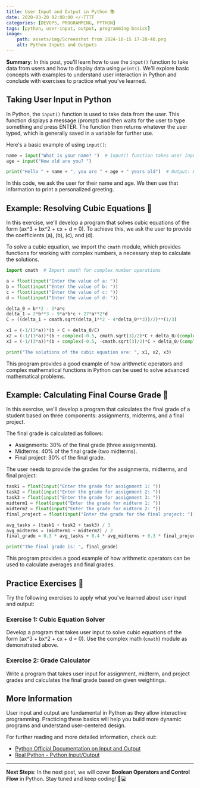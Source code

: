 ```yaml
---
title: User Input and Output in Python 📚
date: 2020-03-20 02:00:00 +/-TTTT
categories: [DEVOPS, PROGRAMMING, PYTHON]
tags: [python, user-input, output, programming-basics]
image:
    path: assets/img/Screenshot from 2024-10-15 17-28-40.png
    alt: Python Inputs and Outputs
---
```


**Summary**: In this post, you'll learn how to use the `input()` function to take data from users and how to display data using `print()`. We'll explore basic concepts with examples to understand user interaction in Python and conclude with exercises to practice what you've learned.

## Taking User Input in Python

In Python, the `input()` function is used to take data from the user. This function displays a message (prompt) and then waits for the user to type something and press ENTER. The function then returns whatever the user typed, which is generally saved in a variable for further use.

Here's a basic example of using `input()`:

```python
name = input("What is your name? ")  # input() function takes user input
age = input("How old are you? ")

print("Hello " + name + ", you are " + age + " years old")  # Output: Hello <name>, you are <age> years old
```

In this code, we ask the user for their name and age. We then use that information to print a personalized greeting.

## Example: Resolving Cubic Equations 📝

In this exercise, we'll develop a program that solves cubic equations of the form \(ax^3 + bx^2 + cx + d = 0\). To achieve this, we ask the user to provide the coefficients \(a\), \(b\), \(c\), and \(d\).

To solve a cubic equation, we import the `cmath` module, which provides functions for working with complex numbers, a necessary step to calculate the solutions.

```python
import cmath  # Import cmath for complex number operations

a = float(input("Enter the value of a: "))
b = float(input("Enter the value of b: "))
c = float(input("Enter the value of c: "))
d = float(input("Enter the value of d: "))

delta_0 = b**2 - 3*a*c
delta_1 = 2*b**3 - 9*a*b*c + 27*a**2*d
C = ((delta_1 + cmath.sqrt(delta_1**2 - 4*delta_0**3))/2)**(1/3)

x1 = (-1/(3*a))*(b + C + delta_0/C)
x2 = (-1/(3*a))*(b + complex(-0.5, cmath.sqrt(3)/2)*C + delta_0/(complex(-0.5, cmath.sqrt(3)/2)*C))
x3 = (-1/(3*a))*(b + complex(-0.5, -cmath.sqrt(3)/2)*C + delta_0/(complex(-0.5, -cmath.sqrt(3)/2)*C))

print("The solutions of the cubic equation are: ", x1, x2, x3)
```

This program provides a good example of how arithmetic operators and complex mathematical functions in Python can be used to solve advanced mathematical problems.

## Example: Calculating Final Course Grade 📝

In this exercise, we'll develop a program that calculates the final grade of a student based on three components: assignments, midterms, and a final project.

The final grade is calculated as follows:

- Assignments: 30% of the final grade (three assignments).
- Midterms: 40% of the final grade (two midterms).
- Final project: 30% of the final grade.

The user needs to provide the grades for the assignments, midterms, and final project:

```python
task1 = float(input("Enter the grade for assignment 1: "))
task2 = float(input("Enter the grade for assignment 2: "))
task3 = float(input("Enter the grade for assignment 3: "))
midterm1 = float(input("Enter the grade for midterm 1: "))
midterm2 = float(input("Enter the grade for midterm 2: "))
final_project = float(input("Enter the grade for the final project: "))

avg_tasks = (task1 + task2 + task3) / 3
avg_midterms = (midterm1 + midterm2) / 2
final_grade = 0.3 * avg_tasks + 0.4 * avg_midterms + 0.3 * final_project

print("The final grade is: ", final_grade)
```

This program provides a good example of how arithmetic operators can be used to calculate averages and final grades.

## Practice Exercises 📝

Try the following exercises to apply what you've learned about user input and output:

### Exercise 1: Cubic Equation Solver
Develop a program that takes user input to solve cubic equations of the form \(ax^3 + bx^2 + cx + d = 0\). Use the complex math (`cmath`) module as demonstrated above.

### Exercise 2: Grade Calculator
Write a program that takes user input for assignment, midterm, and project grades and calculates the final grade based on given weightings.

## More Information

User input and output are fundamental in Python as they allow interactive programming. Practicing these basics will help you build more dynamic programs and understand user-centered design.

For further reading and more detailed information, check out:
- [Python Official Documentation on Input and Output](https://docs.python.org/3/tutorial/inputoutput.html)
- [Real Python - Python Input/Output](https://realpython.com/python-input-output/)

---

**Next Steps**: In the next post, we will cover **Boolean Operators and Control Flow** in Python. Stay tuned and keep coding! 🐍💻